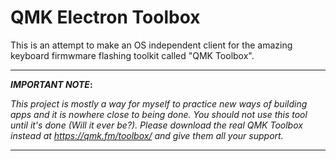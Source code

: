 # QMK Electron Toolbox

This is an attempt to make an OS independent client for the amazing keyboard firmwmare flashing toolkit called "QMK Toolbox".

---

 **_IMPORTANT NOTE_:**

_This project is mostly a way for myself to practice new ways of building apps and it is nowhere close to being done._
_You should not use this tool until it's done (Will it ever be?)._
_Please download the real QMK Toolbox instead at https://qmk.fm/toolbox/ and give them all your support._

---
